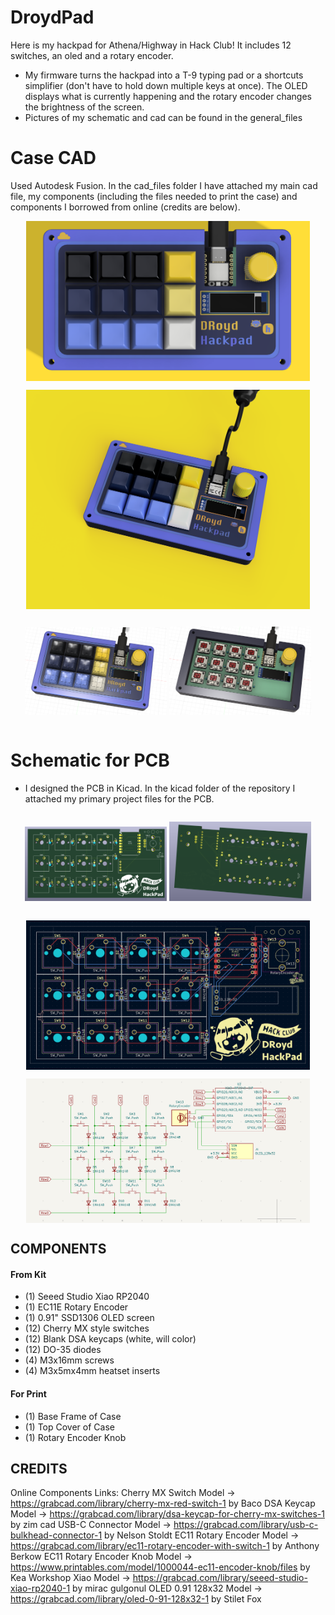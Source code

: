 # DroydPad
Here is my hackpad for Athena/Highway in Hack Club! It includes 12 switches, an oled and a rotary encoder.
- My firmware turns the hackpad into a T-9 typing pad or a shortcuts simplifier (don't have to hold down multiple keys at once). The OLED displays what is currently happening and the rotary encoder changes the brightness of the screen.
- Pictures of my schematic and cad can be found in the general_files

# Case CAD
Used Autodesk Fusion. In the cad_files folder I have attached my main cad file, my components (including the files needed to print the case) and components I borrowed from online (credits are below).
<p align="center">
  <img src="general_files/midrender.png" alt="Preview" style="max-width: 90%; margin: 1em auto; display: block;" />
</p>
<p align="center">
  <img src="general_files/highrender.png" alt="Preview" style="max-width: 90%; margin: 1em auto; display: block;" />
</p>
<p align="center">
  <img src="general_files/outsidecad.png" alt="Preview" style="max-width: 45%; margin: 1em auto;"/>
  <img src="general_files/insidecad.png" alt="Preview" style="max-width: 45%; margin: 1em auto;"/>
</p>

# Schematic for PCB
- I designed the PCB in Kicad. In the kicad folder of the repository I attached my primary project files for the PCB.
<p align="center">
  <img src="general_files/pcb3dfront.png" alt="Preview" style="max-width: 45%; margin: 1em auto;" />
  <img src="general_files/pcb3dback.png" alt="Preview" style="max-width: 45%; margin: 1em auto;" />
</p>
<p align="center">
  <img src="general_files/pcbwiring.png" alt="Preview" style="max-width: 90%; margin: 1em auto; display: block;" />
</p>
<p align="center">
  <img src="general_files/schematic.png" alt="Preview" style="max-width: 90%; margin: 1em auto; display: block;" />
</p>

## COMPONENTS
#### From Kit
- (1) Seeed Studio Xiao RP2040
- (1) EC11E Rotary Encoder
- (1) 0.91" SSD1306 OLED screen
- (12) Cherry MX style switches
- (12) Blank DSA keycaps (white, will color)
- (12) DO-35 diodes
- (4) M3x16mm screws
- (4) M3x5mx4mm heatset inserts

#### For Print
- (1) Base Frame of Case
- (1) Top Cover of Case
- (1) Rotary Encoder Knob

## CREDITS
Online Components Links:
Cherry MX Switch Model -> https://grabcad.com/library/cherry-mx-red-switch-1 by Baco
DSA Keycap Model -> https://grabcad.com/library/dsa-keycap-for-cherry-mx-switches-1 by zim cad
USB-C Connector Model -> https://grabcad.com/library/usb-c-bulkhead-connector-1 by Nelson Stoldt
EC11 Rotary Encoder Model -> https://grabcad.com/library/ec11-rotary-encoder-with-switch-1 by Anthony Berkow
EC11 Rotary Encoder Knob Model -> https://www.printables.com/model/1000044-ec11-encoder-knob/files by Kea Workshop
Xiao Model -> https://grabcad.com/library/seeed-studio-xiao-rp2040-1 by mirac gulgonul
OLED 0.91 128x32 Model -> https://grabcad.com/library/oled-0-91-128x32-1 by Stilet Fox
